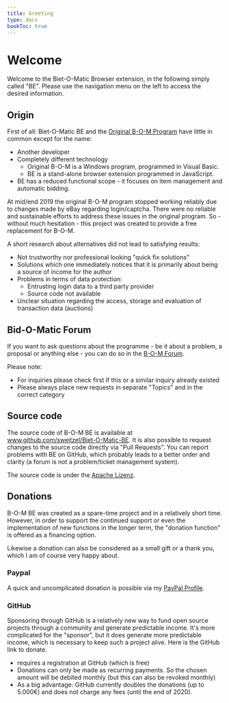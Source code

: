 ```yaml
---
title: Greeting
type: docs
bookToc: true
---
```


# Welcome

Welcome to the Biet-O-Matic Browser extension, in the following simply called "BE".
Please use the navigation menu on the left to access the desired information.

## Origin
First of all: Biet-O-Matic BE and the [Original B-O-M Program](https://www.bid-o-matic.org/hp/) have little in common except for the name:

* Another developer
* Completely different technology
    * Original B-O-M is a Windows program, programmed in Visual Basic.
    * BE is a stand-alone browser extension programmed in JavaScript.
* BE has a reduced functional scope - it focuses on item management and automatic bidding.

At mid/end 2019 the original B-O-M program stopped working reliably due to changes made by eBay regarding login/captcha.
There were no reliable and sustainable efforts to address these issues in the original program. 
So - without much hesitation - this project was created to provide a free replacement for B-O-M.

A short research about alternatives did not lead to satisfying results:

* Not trustworthy nor professional looking "quick fix solutions"
* Solutions which one immediately notices that it is primarily about being a source of income for the author
* Problems in terms of data protection:
    * Entrusting login data to a third party provider
    * Source code not available
* Unclear situation regarding the access, storage and evaluation of transaction data (auctions)

## Bid-O-Matic Forum
If you want to ask questions about the programme - be it about a problem,
a proposal or anything else - you can do so in the [B-O-M Forum](https://www.bid-o-matic.org/forum/index.php?c=6).

Please note:
* For inquiries please check first if this or a similar inquiry already existed
* Please always place new requests in separate "Topics" and in the correct category 

## Source code
The source code of B-O-M BE is available at www.github.com/sweitzel/Biet-O-Matic-BE.
It is also possible to request changes to the source code directly via "Pull Requests".
You can report problems with BE on GitHub, which probably leads to a better order and clarity
(a forum is not a problem/ticket management system).

The source code is under the [Apache Lizenz](https://github.com/sweitzel/Biet-O-Matic-BE/blob/master/LICENSE).

## Donations
B-O-M BE was created as a spare-time project and in a relatively short time. However, in order to support the continued
support or even the implementation of new functions in the longer term, the "donation function" is offered as a
financing option.

Likewise a donation can also be considered as a small gift or a thank you, which I am of course very happy about.

### Paypal
A quick and uncomplicated donation is possible via my [PayPal Profile](https://paypal.me/weitzels?locale.x=en_US).

### GitHub
Sponsoring through GitHub is a relatively new way to fund open source projects through a community and generate
predictable income. It's more complicated for the "sponsor", but it does generate more predictable income,
which is necessary to keep such a project alive. Here is the GitHub link to donate.

* requires a registration at GitHub (which is free)
* Donations can only be made as recurring payments. So the chosen amount will be debited monthly (but this can also be revoked monthly)
* As a big advantage: GitHub currently doubles the donations (up to 5.000€) and does not charge any fees (until the end of 2020).